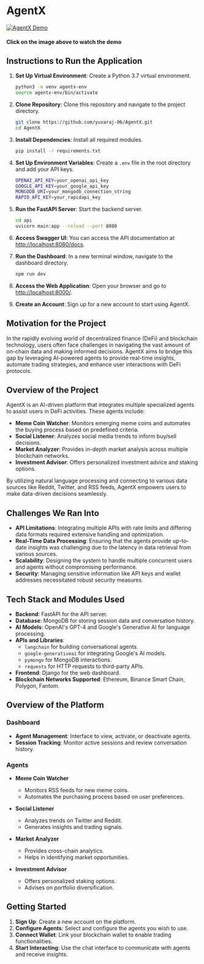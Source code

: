 # AgentX

[![AgentX Demo](https://img.youtube.com/vi/4E9X_eTdZBc/0.jpg)](https://youtu.be/4E9X_eTdZBc "AgentX Demo")
#### Click on the image above to watch the demo

## Instructions to Run the Application

1. **Set Up Virtual Environment**: Create a Python 3.7 virtual environment.
   ```bash
   python3 -m venv agentx-env
   source agentx-env/bin/activate
   ```

2. **Clone Repository**: Clone this repository and navigate to the project directory.
   ```bash
   git clone https://github.com/yuvaraj-06/AgentX.git
   cd AgentX
   ```

3. **Install Dependencies**: Install all required modules.
   ```bash
   pip install -r requirements.txt
   ```

4. **Set Up Environment Variables**: Create a `.env` file in the root directory and add your API keys.
   ```bash
   OPENAI_API_KEY=your_openai_api_key
   GOOGLE_API_KEY=your_google_api_key
   MONGODB_URI=your_mongodb_connection_string
   RAPID_API_KEY=your_rapidapi_key
   ```

5. **Run the FastAPI Server**: Start the backend server.
   ```bash
   cd api
   uvicorn main:app --reload --port 8080
   ```

6. **Access Swagger UI**: You can access the API documentation at [http://localhost:8080/docs](http://localhost:8080/docs).

7. **Run the Dashboard**: In a new terminal window, navigate to the dashboard directory.
   ```bash
   npm run dev
   ```

8. **Access the Web Application**: Open your browser and go to [http://localhost:8000/](http://localhost:8000/).

9. **Create an Account**: Sign up for a new account to start using AgentX.

## Motivation for the Project

In the rapidly evolving world of decentralized finance (DeFi) and blockchain technology, users often face challenges in navigating the vast amount of on-chain data and making informed decisions. AgentX aims to bridge this gap by leveraging AI-powered agents to provide real-time insights, automate trading strategies, and enhance user interactions with DeFi protocols.

## Overview of the Project

AgentX is an AI-driven platform that integrates multiple specialized agents to assist users in DeFi activities. These agents include:

- **Meme Coin Watcher**: Monitors emerging meme coins and automates the buying process based on predefined criteria.
- **Social Listener**: Analyzes social media trends to inform buy/sell decisions.
- **Market Analyzer**: Provides in-depth market analysis across multiple blockchain networks.
- **Investment Advisor**: Offers personalized investment advice and staking options.

By utilizing natural language processing and connecting to various data sources like Reddit, Twitter, and RSS feeds, AgentX empowers users to make data-driven decisions seamlessly.

## Challenges We Ran Into

- **API Limitations**: Integrating multiple APIs with rate limits and differing data formats required extensive handling and optimization.
- **Real-Time Data Processing**: Ensuring that the agents provide up-to-date insights was challenging due to the latency in data retrieval from various sources.
- **Scalability**: Designing the system to handle multiple concurrent users and agents without compromising performance.
- **Security**: Managing sensitive information like API keys and wallet addresses necessitated robust security measures.

## Tech Stack and Modules Used

- **Backend**: FastAPI for the API server.
- **Database**: MongoDB for storing session data and conversation history.
- **AI Models**: OpenAI's GPT-4 and Google's Generative AI for language processing.
- **APIs and Libraries**:
  - `langchain` for building conversational agents.
  - `google-generativeai` for integrating Google's AI models.
  - `pymongo` for MongoDB interactions.
  - `requests` for HTTP requests to third-party APIs.
- **Frontend**: Django for the web dashboard.
- **Blockchain Networks Supported**: Ethereum, Binance Smart Chain, Polygon, Fantom.

## Overview of the Platform

### Dashboard
 
- **Agent Management**: Interface to view, activate, or deactivate agents.
- **Session Tracking**: Monitor active sessions and review conversation history.

### Agents

- **Meme Coin Watcher**
  - Monitors RSS feeds for new meme coins.
  - Automates the purchasing process based on user preferences.
  
 

- **Social Listener**
  - Analyzes trends on Twitter and Reddit.
  - Generates insights and trading signals.
  
 

- **Market Analyzer**
  - Provides cross-chain analytics.
  - Helps in identifying market opportunities.
   

- **Investment Advisor**
  - Offers personalized staking options.
  - Advises on portfolio diversification.
   
## Getting Started

1. **Sign Up**: Create a new account on the platform.
2. **Configure Agents**: Select and configure the agents you wish to use.
3. **Connect Wallet**: Link your blockchain wallet to enable trading functionalities.
4. **Start Interacting**: Use the chat interface to communicate with agents and receive insights.

 
